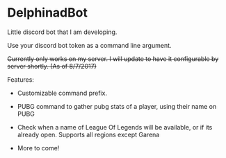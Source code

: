 # DelphinadBot
Little discord bot that I am developing.

Use your discord bot token as a command line argument.

~~Currently only works on my server. I will update to have it configurable by server shortly. (As of 8/7/2017)~~

Features:
 + Customizable command prefix.
 - PUBG command to gather pubg stats of a player, using their name on PUBG
 + Check when a name of League Of Legends will be available, or if its already open. Supports all regions except Garena
 - More to come!

